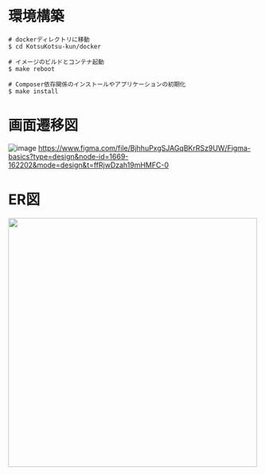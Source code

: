 # 環境構築
```
# dockerディレクトリに移動
$ cd KotsuKotsu-kun/docker

# イメージのビルドとコンテナ起動
$ make reboot

# Composer依存関係のインストールやアプリケーションの初期化
$ make install
```

# 画面遷移図
![image](https://github.com/kenswin-oga/KotsuKotsu-kun/assets/131173350/6f23cc34-517b-475a-9585-b62d6208dc5b)
https://www.figma.com/file/BjhhuPxgSJAGqBKrRSz9UW/Figma-basics?type=design&node-id=1669-162202&mode=design&t=ffRjwDzah19mHMFC-0

# ER図
<img src="https://github.com/kenswin-oga/KotsuKotsu-kun/assets/131173350/fb28e523-58cc-4d36-af1e-2753a0f4b454)https://github.com/kenswin-oga/KotsuKotsu-kun/assets/131173350/fb28e523-58cc-4d36-af1e-2753a0f4b454" width="500px">
